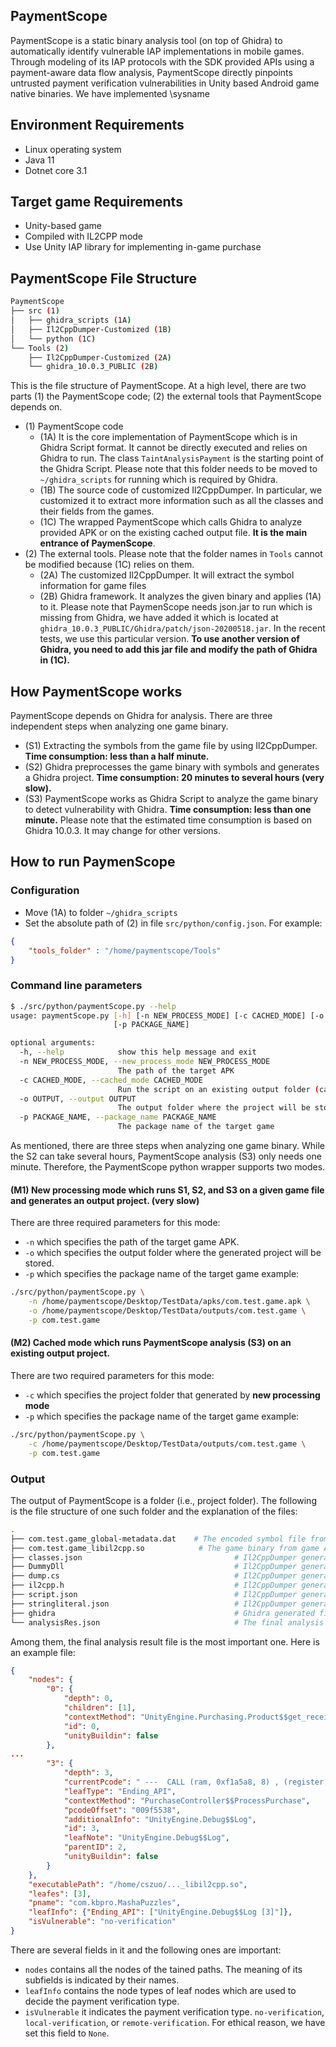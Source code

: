 ## PaymentScope
PaymentScope is a static binary analysis tool (on top of Ghidra) to automatically identify vulnerable IAP implementations in mobile games. Through modeling of its IAP protocols with the SDK provided APIs using a payment-aware data flow analysis, PaymentScope directly pinpoints untrusted payment verification vulnerabilities in Unity based Android game native binaries. We have implemented \sysname

## Environment Requirements
* Linux operating system
* Java 11
* Dotnet core 3.1
## Target game Requirements
* Unity-based game
* Compiled with IL2CPP mode
* Use Unity IAP library for implementing in-game purchase
## PaymentScope File Structure
```bash
PaymentScope
├── src (1)
│   ├── ghidra_scripts (1A)
│   ├── Il2CppDumper-Customized (1B)
│   └── python (1C)
└── Tools (2)
    ├── Il2CppDumper-Customized (2A)
    └── ghidra_10.0.3_PUBLIC (2B)
```
This is the file structure of PaymentScope. At a high level, there are two parts (1) the PaymentScope code; (2) the external tools that PaymentScope depends on. 
* (1) PaymentScope code
	* (1A) It is the core implementation of PaymentScope which is in Ghidra Script format. It cannot be directly executed and relies on Ghidra to run. The class `TaintAnalysisPayment` is the starting point of the Ghidra Script. Please note that this folder needs to be moved to `~/ghidra_scripts` for running which is required by Ghidra.
	* (1B) The source code of customized Il2CppDumper. In particular, we customized it to extract more information such as all the classes and their fields from the games.
	* (1C) The wrapped PaymentScope which calls Ghidra to analyze provided APK or on the existing cached output file. **It is the main entrance of PaymenScope**.
* (2) The external tools. Please note that the folder names in `Tools` cannot be modified because (1C) relies on them.
	* (2A) The customized Il2CppDumper. It will extract the symbol information for game files
	* (2B) Ghidra framework. It analyzes the given binary and applies (1A) to it. Please note that PaymenScope needs json.jar to run which is missing from Ghidra, we have added it which is located at `ghidra_10.0.3_PUBLIC/Ghidra/patch/json-20200518.jar`. In the recent tests, we use this particular version. **To use another version of Ghidra, you need to add this jar file and modify the path of Ghidra in (1C).**

## How PaymentScope works
PaymentScope depends on Ghidra for analysis. There are three independent steps when analyzing one game binary.
* (S1) Extracting the symbols from the game file by using Il2CppDumper. **Time consumption: less than a half minute.**
* (S2) Ghidra preprocesses the game binary with symbols and generates a Ghidra project. **Time consumption: 20 minutes to several hours (very slow).**
* (S3) PaymentScope works as Ghidra Script to analyze the game binary to detect vulnerability with Ghidra. **Time consumption: less than one minute.**
Please note that the estimated time consumption is based on Ghidra 10.0.3. It may change for other versions.

## How to run PaymenScope
### Configuration
* Move  (1A) to folder `~/ghidra_scripts`
* Set the absolute path of (2) in file `src/python/config.json`. For example: 
```json
{
    "tools_folder" : "/home/paymentscope/Tools"
}
```
### Command line parameters
```bash
$ ./src/python/paymentScope.py --help
usage: paymentScope.py [-h] [-n NEW_PROCESS_MODE] [-c CACHED_MODE] [-o OUTPUT]
                       [-p PACKAGE_NAME]

optional arguments:
  -h, --help            show this help message and exit
  -n NEW_PROCESS_MODE, --new_process_mode NEW_PROCESS_MODE
                        The path of the target APK
  -c CACHED_MODE, --cached_mode CACHED_MODE
                        Run the script on an existing output folder (cached)
  -o OUTPUT, --output OUTPUT
                        The output folder where the project will be stored
  -p PACKAGE_NAME, --package_name PACKAGE_NAME
                        The package name of the target game
```
As mentioned, there are three steps when analyzing one game binary. While the S2 can take several hours, PaymentScope analysis (S3) only needs one minute. Therefore, the PaymentScope python wrapper supports two modes.
#### (M1) New processing mode which runs S1, S2, and S3 on a given game file and generates an output project. (very slow)
There are three required parameters for this mode:
* `-n` which specifies the path of the target game APK.
* `-o` which specifies the output folder where the generated project will be stored.
* `-p` which specifies the package name of the target game
example:
```bash
./src/python/paymentScope.py \
    -n /home/paymentscope/Desktop/TestData/apks/com.test.game.apk \
    -o /home/paymentscope/Desktop/TestData/outputs/com.test.game \
    -p com.test.game
```
#### (M2) Cached mode which runs PaymentScope analysis (S3) on an existing output project. 
There are two required parameters for this mode:
* `-c` which specifies the project folder that generated by **new processing mode**
* `-p` which specifies the package name of the target game
example:
```bash
./src/python/paymentScope.py \
    -c /home/paymentscope/Desktop/TestData/outputs/com.test.game \
    -p com.test.game
```
### Output
The output of PaymentScope is a folder (i.e., project folder). The following is the file structure of one such folder and the explanation of the files:
```bash
.
├── com.test.game_global-metadata.dat    # The encoded symbol file from game APK
├── com.test.game_libil2cpp.so	          # The game binary from game APK
├── classes.json                                  # Il2CppDumper generated file
├── DummyDll                                      # Il2CppDumper generated files
├── dump.cs                                       # Il2CppDumper generated file
├── il2cpp.h                                      # Il2CppDumper generated file
├── script.json                                   # Il2CppDumper generated file
├── stringliteral.json                            # Il2CppDumper generated file    
├── ghidra                                        # Ghidra generated files
└── analysisRes.json                              # The final analysis result file    
```
Among them, the final analysis result file is the most important one. Here  is an example file:
```json
{
    "nodes": {
        "0": {
            "depth": 0,
            "children": [1],
            "contextMethod": "UnityEngine.Purchasing.Product$$get_receipt",
            "id": 0,
            "unityBuildin": false
        },
...
        "3": {
            "depth": 3,
            "currentPcode": " ---  CALL (ram, 0xf1a5a8, 8) , (register, 0x4000, 8) , (const, 0x0, 8)",
            "leafType": "Ending_API",
            "contextMethod": "PurchaseController$$ProcessPurchase",
            "pcodeOffset": "009f5538",
            "additionalInfo": "UnityEngine.Debug$$Log",
            "id": 3,
            "leafNote": "UnityEngine.Debug$$Log",
            "parentID": 2,
            "unityBuildin": false
        }
    },
    "executablePath": "/home/cszuo/..._libil2cpp.so",
    "leafes": [3],
    "pname": "com.kbpro.MashaPuzzles",
    "leafInfo": {"Ending_API": ["UnityEngine.Debug$$Log [3]"]},
    "isVulnerable": "no-verification"
}
``` 
There are several fields in it and the following ones are important:
* `nodes` contains all the nodes of the tained paths. The meaning of its subfields is indicated by their names.
* `leafInfo` contains the node types of leaf nodes which are used to decide the payment verification type. 
* `isVulnerable` it indicates the payment verification type. `no-verification`, `local-verification`, or `remote-verification`. For ethical reason, we have set this field to `None`.

